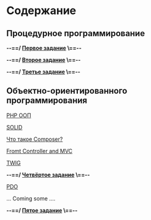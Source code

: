 # Содержание
## Процедурное программирование


**--==/ [Первое задание](/doc/lesson-001.md) \\==--**

**--==/ [Второе задание](/doc/lesson-002.md) \\==--**

**--==/ [Третье задание](/doc/lesson-003.md) \\==--**

## Объектно-ориентированного программирования
[PHP ООП](/doc/oop.md)

[SOLID](/doc/SOLID.md)

[Что такое Composer?](/do/composer.md)

[Fromt Controller and MVC](/doc/MVC.md)

[TWIG](/doc/twig.md)

**--==/ [Четвёртое задание](/doc/lesson-004.md) \\==--**

[PDO](/doc/PDO.md)

... Coming some ....

**--==/ [Пятое задание](/doc/lesson-005.md) \\==--**



